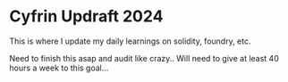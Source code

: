 # Cyfrin Updraft 2024
This is where I update my daily learnings on solidity, foundry, etc.

Need to finish this asap and audit like crazy..
Will need to give at least 40 hours a week to this goal...